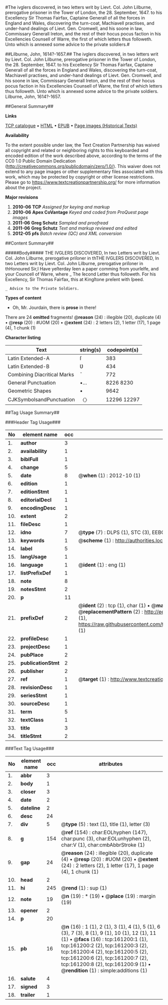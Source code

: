 #The ivglers discovered, in two letters writ by Lievt. Col. John Lilburne, prerogative prisoner in the Tower of London, the 28. September, 1647. to his Excellency Sir Thomas Fairfax, Captaine Generall of all the forces in England and Wales, discovering the turn-coat, Machiavell practises, and under-hand dealings of Lievt. Gen. Cromwell, and his soone in law, Commissary Generall Ireton, and the rest of their hocus pocus faction in his Excellencies Counsell of Warre, the first of which letters thus followeth. Unto which is annexed some advice to the private soldiers.#

##Lilburne, John, 1614?-1657.##
The ivglers discovered, in two letters writ by Lievt. Col. John Lilburne, prerogative prisoner in the Tower of London, the 28. September, 1647. to his Excellency Sir Thomas Fairfax, Captaine Generall of all the forces in England and Wales, discovering the turn-coat, Machiavell practises, and under-hand dealings of Lievt. Gen. Cromwell, and his soone in law, Commissary Generall Ireton, and the rest of their hocus pocus faction in his Excellencies Counsell of Warre, the first of which letters thus followeth. Unto which is annexed some advice to the private soldiers.
Lilburne, John, 1614?-1657.

##General Summary##

**Links**

[TCP catalogue](http://www.ota.ox.ac.uk/tcp/)  • 
[HTML](http://tei.it.ox.ac.uk/tcp/Texts-HTML/free/A88/A88203.html)  • 
[EPUB](http://tei.it.ox.ac.uk/tcp/Texts-EPUB/free/A88/A88203.epub) • 
[Page images (Historical Texts)](https://historicaltexts.jisc.ac.uk/eebo-99873087e)

**Availability**

To the extent possible under law, the Text Creation Partnership has waived all copyright and related or neighboring rights to this keyboarded and encoded edition of the work described above, according to the terms of the CC0 1.0 Public Domain Dedication (http://creativecommons.org/publicdomain/zero/1.0/). This waiver does not extend to any page images or other supplementary files associated with this work, which may be protected by copyright or other license restrictions. Please go to https://www.textcreationpartnership.org/ for more information about the project.

**Major revisions**

1. __2010-06__ __TCP__ *Assigned for keying and markup*
1. __2010-06__ __Apex CoVantage__ *Keyed and coded from ProQuest page images*
1. __2011-06__ __Greg Schutz__ *Sampled and proofread*
1. __2011-06__ __Greg Schutz__ *Text and markup reviewed and edited*
1. __2012-05__ __pfs__ *Batch review (QC) and XML conversion*

##Content Summary##

#####Body#####
THE IVGLERS DISCOVERED, In two Letters writ by Lievt. Col. John Lilburne, prerogative priſoner in thTHE IVGLERS DISCOVERED, In two Letters writ by Lievt. Col. John Lilburne, prerogative priſoner in thHonoured Sir,I Have yeſterday ſeen a paper comming from yourſelfe, and your Councell of Warre, where
    _ The ſecond Letter thus followeth. For his Excellency, Sir Thomas Fairfax, this at Kingſtone preſent with ſpeed.

    _ Advice to the Private Soldiers.

**Types of content**

  * Oh, Mr. Jourdain, there is **prose** in there!

There are 24 **omitted** fragments! 
 @__reason__ (24) : illegible (20), duplicate (4)  •  @__resp__ (20) : #UOM (20)  •  @__extent__ (24) : 2 letters (2), 1 letter (17), 1 page (4), 1 chunk (1)

**Character listing**


|Text|string(s)|codepoint(s)|
|---|---|---|
|Latin Extended-A|ſ|383|
|Latin Extended-B|Ʋ|434|
|Combining             Diacritical Marks|̄|772|
|General Punctuation|•…|8226 8230|
|Geometric Shapes|▪|9642|
|CJKSymbolsandPunctuation|〈〉|12296 12297|

##Tag Usage Summary##

###Header Tag Usage###

|No|element name|occ|attributes|
|---|---|---|---|
|1.|__author__|3||
|2.|__availability__|1||
|3.|__biblFull__|1||
|4.|__change__|5||
|5.|__date__|8| @__when__ (1) : 2012-10 (1)|
|6.|__edition__|1||
|7.|__editionStmt__|1||
|8.|__editorialDecl__|1||
|9.|__encodingDesc__|1||
|10.|__extent__|2||
|11.|__fileDesc__|1||
|12.|__idno__|7| @__type__ (7) : DLPS (1), STC (3), EEBO-CITATION (1), PROQUEST (1), VID (1)|
|13.|__keywords__|1| @__scheme__ (1) : http://authorities.loc.gov/ (1)|
|14.|__label__|5||
|15.|__langUsage__|1||
|16.|__language__|1| @__ident__ (1) : eng (1)|
|17.|__listPrefixDef__|1||
|18.|__note__|8||
|19.|__notesStmt__|2||
|20.|__p__|11||
|21.|__prefixDef__|2| @__ident__ (2) : tcp (1), char (1)  •  @__matchPattern__ (2) : ([0-9\-]+):([0-9IVX]+) (1), (.+) (1)  •  @__replacementPattern__ (2) : http://eebo.chadwyck.com/downloadtiff?vid=$1&page=$2 (1), https://raw.githubusercontent.com/textcreationpartnership/Texts/master/tcpchars.xml#$1 (1)|
|22.|__profileDesc__|1||
|23.|__projectDesc__|1||
|24.|__pubPlace__|2||
|25.|__publicationStmt__|2||
|26.|__publisher__|2||
|27.|__ref__|1| @__target__ (1) : http://www.textcreationpartnership.org/docs/. (1)|
|28.|__revisionDesc__|1||
|29.|__seriesStmt__|1||
|30.|__sourceDesc__|1||
|31.|__term__|5||
|32.|__textClass__|1||
|33.|__title__|3||
|34.|__titleStmt__|2||


###Text Tag Usage###

|No|element name|occ|attributes|
|---|---|---|---|
|1.|__abbr__|3||
|2.|__body__|1||
|3.|__closer__|3||
|4.|__date__|2||
|5.|__dateline__|2||
|6.|__desc__|24||
|7.|__div__|5| @__type__ (5) : text (1), title (1), letter (3)|
|8.|__g__|154| @__ref__ (154) : char:EOLhyphen (147), char:punc (3), char:EOLunhyphen (2), char:V (1), char:cmbAbbrStroke (1)|
|9.|__gap__|24| @__reason__ (24) : illegible (20), duplicate (4)  •  @__resp__ (20) : #UOM (20)  •  @__extent__ (24) : 2 letters (2), 1 letter (17), 1 page (4), 1 chunk (1)|
|10.|__head__|2||
|11.|__hi__|245| @__rend__ (1) : sup (1)|
|12.|__note__|19| @__n__ (19) : * (19)  •  @__place__ (19) : margin (19)|
|13.|__opener__|2||
|14.|__p__|20||
|15.|__pb__|16| @__n__ (16) : 1 (1), 2 (1), 3 (1), 4 (1), 5 (1), 6 (3), 7 (3), 8 (1), 9 (1), 10 (1), 12 (1), 11 (1)  •  @__facs__ (16) : tcp:161200:1 (1), tcp:161200:2 (2), tcp:161200:3 (2), tcp:161200:4 (2), tcp:161200:5 (2), tcp:161200:6 (2), tcp:161200:7 (2), tcp:161200:8 (2), tcp:161200:9 (1)  •  @__rendition__ (1) : simple:additions (1)|
|16.|__salute__|4||
|17.|__signed__|3||
|18.|__trailer__|1||
